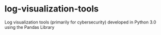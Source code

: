 # log-visualization-tools
Log visualization tools (primarily for cybersecurity) developed in Python 3.0 using the Pandas Library
